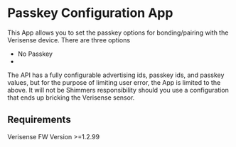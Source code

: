 # Passkey Configuration App

This App allows you to set the passkey options for bonding/pairing with the Verisense device. There are three options
- No Passkey
- 

The API has a fully configurable advertising ids, passkey ids, and passkey values, but for the purpose of limiting user error, the App is limited to the above. It will not be Shimmers responsibility should you use a configuration that ends up bricking the Verisense sensor.

## Requirements
Verisense FW Version >=1.2.99
